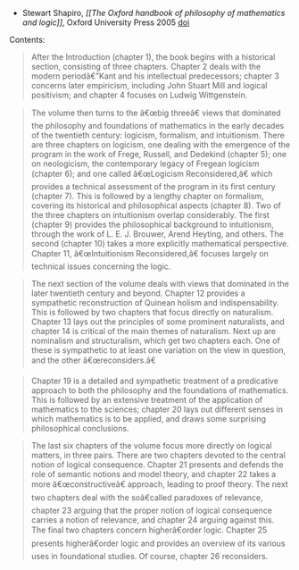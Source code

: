 * Stewart Shapiro, _[[The Oxford handbook of philosophy of mathematics and logic]]_, Oxford University Press 2005
[doi](http://dx.doi.org/10.1093/oxfordhb/9780195325928.001.0001)

Contents:

> After the Introduction (chapter 1), the book begins with a historical section, consisting of three chapters. Chapter 2 deals with the modern periodâ€”Kant and his intellectual predecessors; chapter 3 concerns later empiricism, including John Stuart Mill and logical positivism; and chapter 4 focuses on Ludwig Wittgenstein.

> The volume then turns to the â€œbig threeâ€ views that dominated the philosophy and foundations of mathematics in the early decades of the twentieth century: logicism, formalism, and intuitionism. There are three chapters on logicism, one dealing with the emergence of the program in the work of Frege, Russell, and Dedekind (chapter 5); one on neologicism, the contemporary legacy of Fregean logicism (chapter 6); and one called â€œLogicism Reconsidered,â€ which provides a technical assessment of the program in its first century (chapter 7). This is followed by a lengthy chapter on formalism, covering its historical and philosophical aspects (chapter 8). Two of the three chapters on intuitionism overlap considerably. The first (chapter 9) provides the philosophical background to intuitionism, through the work of L. E. J. Brouwer, Arend Heyting, and others. The second (chapter 10) takes a more explicitly mathematical perspective. Chapter 11, â€œIntuitionism Reconsidered,â€ focuses largely on technical issues concerning the logic.

> The next section of the volume deals with views that dominated in the later twentieth century and beyond. Chapter 12 provides a sympathetic reconstruction of Quinean holism and indispensability. This is followed by two chapters that focus directly on naturalism. Chapter 13 lays out the principles of some prominent naturalists, and chapter 14 is critical of the main themes of naturalism. Next up are nominalism and structuralism, which get two chapters each. One of these is sympathetic to at least one variation on the view in question, and the other â€œreconsiders.â€

> Chapter 19 is a detailed and sympathetic treatment of a predicative approach to both the philosophy and the foundations of mathematics. This is followed by an extensive treatment of the application of mathematics to the sciences; chapter 20 lays out different senses in which mathematics is to be applied, and draws some surprising philosophical conclusions.

> The last six chapters of the volume focus more directly on logical matters, in three pairs. There are two chapters devoted to the central notion of logical consequence. Chapter 21 presents and defends the role of semantic notions and model theory, and chapter 22 takes a more â€œconstructiveâ€ approach, leading to proof theory. The next two chapters deal with the soâ€called paradoxes of relevance, chapter 23 arguing that the proper notion of logical consequence carries a notion of relevance, and chapter 24 arguing against this. The final two chapters concern higherâ€order logic. Chapter 25 presents higherâ€order logic and provides an overview of its various uses in foundational studies. Of course, chapter 26 reconsiders.


